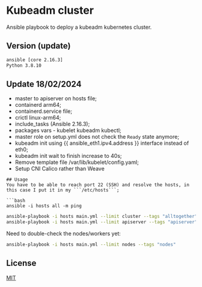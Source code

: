 # Kubeadm cluster 

Ansible playbook to deploy a kubeadm kubernetes cluster.

## Version (update) 

```bash
ansible [core 2.16.3] 
Python 3.8.10
```

## Update 18/02/2024  

* master to apiserver on hosts file;
* containerd arm64;
* containerd.service file;
* crictl linux-arm64;
* include_tasks (Ansible 2.16.3);
* packages vars - kubelet kubeadm kubectl;
* master role on setup.yml does not check the `Ready` state anymore; 
* kubeadm init using {{ ansible_eth1.ipv4.address }} interface instead of eth0;
* kubeadm init wait to finish increase to 40s;
* Remove template file /var/lib/kubelet/config.yaml;
* Setup CNI Calico rather than Weave

```
## Usage
You have to be able to reach port 22 (SSH) and resolve the hosts, in this case I put it in my ```/etc/hosts```;

```bash
ansible -i hosts all -m ping
```

```bash
ansible-playbook -i hosts main.yml --limit cluster --tags "alltogether"
ansible-playbook -i hosts main.yml --limit apiserver --tags "apiserver"
```

Need to double-check the nodes/workers yet:

```bash
ansible-playbook -i hosts main.yml --limit nodes --tags "nodes"
```

## License
[MIT](https://choosealicense.com/licenses/mit/)

